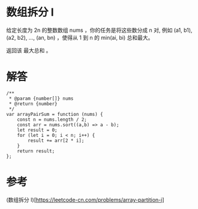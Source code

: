 # 数组拆分 I
给定长度为 2n 的整数数组 nums ，你的任务是将这些数分成 n 对, 例如 (a1, b1), (a2, b2), ..., (an, bn) ，使得从 1 到 n 的 min(ai, bi) 总和最大。

返回该 最大总和 。

# 解答
```
/**
 * @param {number[]} nums
 * @return {number}
 */
var arrayPairSum = function (nums) {
    const n = nums.length / 2;
    const arr = nums.sort((a,b) => a - b);
    let result = 0;
    for (let i = 0; i < n; i++) {
        result += arr[2 * i];
    }
    return result;
};
```

# 参考
(数组拆分 I)[https://leetcode-cn.com/problems/array-partition-i]
